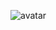 ![avatar](https://upload-images.jianshu.io/upload_images/7789414-007520d3d4a7610c.gif?imageMogr2/auto-orient/strip|imageView2/2)